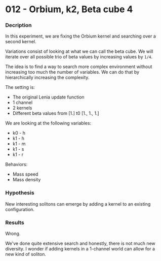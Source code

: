# 012 - Orbium, k2, Beta cube 4

### Decription
In this experiment, we are fixing the Orbium kernel and searching over a second kernel.

Variations consist of looking at what we can call the beta cube. 
We will iterate over all possible trio of beta values by increasing values by `1/4`.

The idea is to find a way to search more complex environment without increasing too much the number of variables.
We can do that by hierarchically increasing the complexity.

The setting is:
- The original Lenia update function
- 1 channel
- 2 kernels
- Different beta values from [1.] t0 [1., 1., 1.]

We are looking at the following variables:
- k0 - h
- k1 - h
- k1 - m
- k1 - s
- k1 - r

Behaviors:
- Mass speed
- Mass density

### Hypothesis
New interesting solitons can emerge by adding a kernel to an existing configuration.

### Results
Wrong.

We've done quite extensive search and honestly, there is not much new diversity. 
I wonder if adding kernels in a 1-channel world can allow for a new kind of soliton.